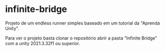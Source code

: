 # infinite-bridge

Projeto de um endless runner simples baseado em um tutorial da "Aprenda Unity".

Para ver o projeto basta clonar o repositório abrir a pasta "Infinite Bridge" com a unity 2021.3.32f1 ou superior.
